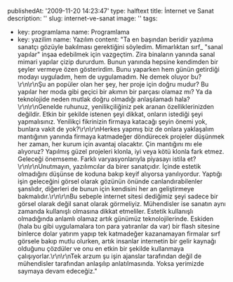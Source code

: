 publishedAt: '2009-11-20 14:23:47'
type: halftext
title: İnternet ve Sanat
description: ''
slug: internet-ve-sanat
image: ''
tags:
  - key: programlama
    name: Programlama
  - key: yazilim
    name: Yazılım
content: "Ta en başından beridir yazılıma sanatçı gözüyle bakılması gerektiğini söyledim. Mimarlıktan sırf\_ \"sanal yapılar\" inşaa edebilmek için vazgeçtim. Zira binaların yanında sanal mimari yapılar çizip dururdum. Bunun yanında hepsine kendimden bir şeyler vermeye özen gösterirdim. Bunu yaparken hem günün getirdiği modayı uyguladım, hem de uygulamadım. Ne demek oluyor bu?\r\n\r\nŞu an popüler olan her şey, her proje için doğru mudur? Bu yapılar her moda gibi geçici bir akımın bir parçası olamaz mı? Ya da teknolojide neden mutlak doğru olmadığı anlaşılamadı hala?\r\n\r\nGenelde ruhunuz, yenilikçiliğiniz pek aranan özelliklerinizden değildir. Etkin bir şekilde istenen şeyi dikkat, onların istediği şeyi yapmalısınız. Yenilikçi fikrinizin firmaya katacağı şeyin önemi yok, bunlara vakit de yok?\r\n\r\nHerkes yapmış biz de onlara yaklaşalım mantığının yanında firmaya katmadeğer döndürecek projeler düşünmek her zaman, her kurum için avantaj olacaktır. Çin mantığını mı ele alıyoruz? Yapılmış güzel projeleri klonla, iyi veya kötü klonla fark etmez. Geleceği önemseme. Farklı varyasyonlarıyla piyasayı istila et?\r\n\r\nUnutmayın, yazılımcılar da birer sanatçıdır. İçinde estetik olmadığını düşünse de koduna bakıp keyif alıyorsa yanılıyordur. Yaptığı işin geleceğini görsel olarak gözünün önünde canlandırabilenler şanslıdır, diğerleri de bunun için kendisini her an geliştirmeye bakmalıdır.\r\n\r\nBu sebeple internet sitesi dediğimiz şeyi sadece bir görsel olarak değil sanat olarak görmeliyiz. Mühendisler ise sanatın aynı zamanda kullanışlı olmasına dikkat etmeliler. Estetik kullanışlı olmadığında anlamlı olamaz artık günümüz teknolojilerinde. Eskiden (hala bu gibi uygulamalara ton para yatıranlar da var) bir flash sitesine binlerce dolar yatırım yapıp tek katmadeğer kazanamayan firmalar sırf görsele bakıp mutlu olurken, artık insanlar internetin bir gelir kaynağı olduğunu çözdüler ve onu en etkin bir şekilde kullanmaya çalışıyorlar.\r\n\r\nTek arzum şu işin ajanslar tarafından değil de mühendisler tarafından anlaşılıp anlatılmasında. Yoksa yerimizde saymaya devam edeceğiz."

